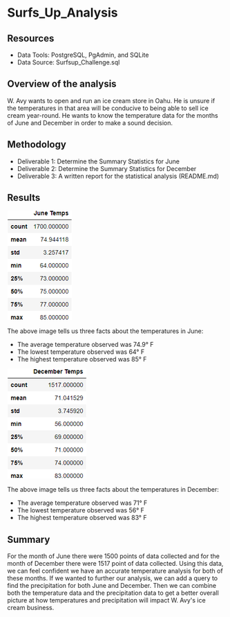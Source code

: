 # Surfs_Up_Analysis

## Resources

- Data Tools: PostgreSQL, PgAdmin, and SQLite
- Data Source: Surfsup_Challenge.sql

## Overview of the analysis

W. Avy wants to open and run an ice cream store in Oahu. He is unsure if the temperatures in that area will be conducive to being able to sell ice cream year-round. He wants to know the temperature data for the months of June and December in order to make a sound decision.

## Methodology

- Deliverable 1: Determine the Summary Statistics for June
- Deliverable 2: Determine the Summary Statistics for December
- Deliverable 3: A written report for the statistical analysis (README.md)

## Results

![june_temp_summary_stats](./image/june_temp_summary_stats.png)

The above image tells us three facts about the temperatures in June:

- The average temperature observed was 74.9° F
- The lowest temperature observed was 64° F
- The highest temperature observed was 85° F

![dec_temp_summary_stats](./image/dec_temp_summary_stats.png)

The above image tells us three facts about the temperatures in December:

- The average temperature observed was 71° F
- The lowest temperature observed was 56° F
- The highest temperature observed was 83° F

## Summary

For the month of June there were 1500 points of data collected and for the month of December there were 1517 point of data collected. Using this data, we can feel confident we have an accurate temperature analysis for both of these months. If we wanted to further our analysis, we can add a query to find the precipitation for both June and December. Then we can combine both the temperature data and the precipitation data to get a better overall picture at how temperatures and precipitation will impact W. Avy's ice cream business.